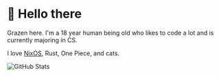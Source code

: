 # 👋 Hello there

Grazen here. I'm a 18 year human being old who likes to code a lot and is currently majoring in CS.

I love [NixOS](https://nixos.org/), Rust, One Piece, and cats.

![GitHub Stats](https://github-readme-stats-beta-two-66.vercel.app/api/top-langs?username=Grazen0&theme=transparent&layout=compact&exclude_repo=GamerClass)
